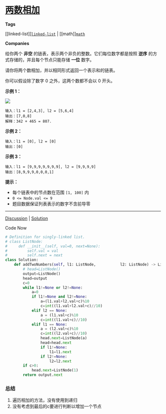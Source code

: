 # [两数相加](https://leetcode-cn.com/problems/add-two-numbers/description/ "https://leetcode-cn.com/problems/add-two-numbers/description/")
**Tags**

[[linked-list]][`linked-list`](https://leetcode.com/tag/linked-list "https://leetcode.com/tag/linked-list") | [[math]][`math`](https://leetcode.com/tag/math "https://leetcode.com/tag/math")

**Companies**

给你两个 **非空** 的链表，表示两个非负的整数。它们每位数字都是按照 **逆序** 的方式存储的，并且每个节点只能存储 **一位** 数字。

请你将两个数相加，并以相同形式返回一个表示和的链表。

你可以假设除了数字 0 之外，这两个数都不会以 0 开头。

**示例 1：**

![](https://assets.leetcode-cn.com/aliyun-lc-upload/uploads/2021/01/02/addtwonumber1.jpg)

```
输入：l1 = [2,4,3], l2 = [5,6,4]
输出：[7,0,8]
解释：342 + 465 = 807.
```

**示例 2：**

```
输入：l1 = [0], l2 = [0]
输出：[0]
```

**示例 3：**

```
输入：l1 = [9,9,9,9,9,9,9], l2 = [9,9,9,9]
输出：[8,9,9,9,0,0,0,1]
```

**提示：**

-   每个链表中的节点数在范围 `[1, 100]` 内
-   `0 <= Node.val <= 9`
-   题目数据保证列表表示的数字不含前导零

---

[Discussion](https://leetcode-cn.com/problems/add-two-numbers/comments/ "https://leetcode-cn.com/problems/add-two-numbers/comments/") | [Solution](https://leetcode-cn.com/problems/add-two-numbers/solution/ "https://leetcode-cn.com/problems/add-two-numbers/solution/")

Code Now
```python
# Definition for singly-linked list.
# class ListNode:
#     def __init__(self, val=0, next=None):
#         self.val = val
#         self.next = next
class Solution:
	def addTwoNumbers(self, l1: ListNode, 			l2: ListNode) -> ListNode:
        # head=ListNode()
        output=ListNode()
        head=output
        c=0
        while l1!=None or l2!=None:
            a=0
            if l1!=None and l2!=None:
                a=(l1.val+l2.val+c)%10
                c=int((l1.val+l2.val+c)//10)
            elif l2 == None:
                a = (l1.val+c)%10
                c=int((l1.val+c)//10)
            elif l1 == None:
                a = (l2.val+c)%10
                c=int((l2.val+c)//10)
                head.next=ListNode(a)
                head=head.next
                if l1!=None:
                    l1=l1.next
				if l2!=None:
					l2=l2.next
		if c>0:
			head.next=ListNode(1)
		return output.next
```

### 总结

1. 遍历相加的方法，没有使用到递归
2. 没有考虑到最后的c要进行判断以增加一个节点